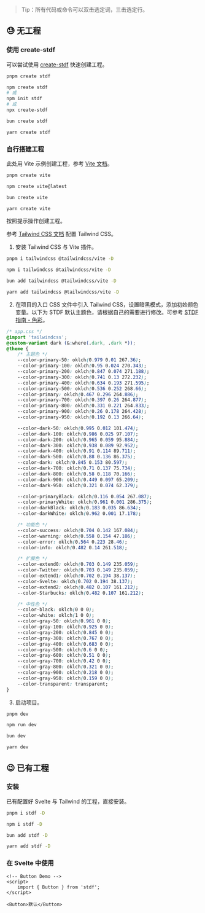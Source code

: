 
> Tip：所有代码或命令可以双击选定词，三击选定行。

## 😓 无工程

### 使用 create-stdf

可以尝试使用 [create-stdf](https://www.npmjs.com/package/create-stdf) 快速创建工程。

<!-- :::code-groups -->
<!-- pnpm -->
```sh
pnpm create stdf
```
<!-- :: -->
<!-- npm -->
```sh
npm create stdf
# 或
npm init stdf
# 或
npx create-stdf
```
<!-- :: -->
<!-- bun -->
```sh
bun create stdf
```
<!-- :: -->
<!-- yarn -->
```sh
yarn create stdf
```
<!-- ::: -->

### 自行搭建工程

此处用 Vite 示例创建工程，参考 [Vite 文档](https://cn.vitejs.dev/guide/#scaffolding-your-first-vite-project)。

<!-- :::code-groups -->
<!-- pnpm -->
```sh
pnpm create vite
```
<!-- :: -->
<!-- npm -->
```sh
npm create vite@latest
```
<!-- :: -->
<!-- bun -->
```sh
bun create vite
```
<!-- :: -->
<!-- yarn -->
```sh
yarn create vite
```
<!-- ::: -->

按照提示操作创建工程。

参考 [Tailwind CSS 文档](https://tailwindcss.com/docs/guides/vite#svelte) 配置 Tailwind CSS。

1. 安装 Tailwind CSS 与 Vite 插件。

<!-- :::code-groups -->
<!-- pnpm -->
```sh
pnpm i tailwindcss @tailwindcss/vite -D
```
<!-- :: -->
<!-- npm -->
```sh
npm i tailwindcss @tailwindcss/vite -D
```
<!-- :: -->
<!-- bun -->
```sh
bun add tailwindcss @tailwindcss/vite -D
```
<!-- :: -->
<!-- yarn -->
```sh
yarn add tailwindcss @tailwindcss/vite -D
```
<!-- ::: -->

2. 在项目的入口 CSS 文件中引入 Tailwind CSS，设置暗黑模式，添加初始颜色变量。以下为 STDF 默认主题色，请根据自己的需要进行修改。可参考 [STDF 指南 - 色彩](/guide/color)。

```css
/* app.css */
@import 'tailwindcss';
@custom-variant dark (&:where(.dark, .dark *));
@theme {
	/* 主题色 */
	--color-primary-50: oklch(0.979 0.01 267.36);
	--color-primary-100: oklch(0.95 0.024 270.343);
	--color-primary-200: oklch(0.847 0.074 271.188);
	--color-primary-300: oklch(0.741 0.13 272.232);
	--color-primary-400: oklch(0.634 0.193 271.595);
	--color-primary-500: oklch(0.536 0.252 268.66);
	--color-primary: oklch(0.467 0.296 264.886);
	--color-primary-700: oklch(0.397 0.26 264.877);
	--color-primary-800: oklch(0.331 0.221 264.833);
	--color-primary-900: oklch(0.26 0.178 264.428);
	--color-primary-950: oklch(0.192 0.13 266.64);

	--color-dark-50: oklch(0.995 0.012 101.474);
	--color-dark-100: oklch(0.986 0.025 97.107);
	--color-dark-200: oklch(0.965 0.059 95.884);
	--color-dark-300: oklch(0.938 0.089 92.952);
	--color-dark-400: oklch(0.91 0.114 89.711);
	--color-dark-500: oklch(0.88 0.136 86.375);
	--color-dark: oklch(0.845 0.153 80.597);
	--color-dark-700: oklch(0.71 0.137 75.734);
	--color-dark-800: oklch(0.58 0.118 70.166);
	--color-dark-900: oklch(0.449 0.097 65.209);
	--color-dark-950: oklch(0.321 0.074 62.379);

	--color-primaryBlack: oklch(0.116 0.054 267.087);
	--color-primaryWhite: oklch(0.961 0.001 286.375);
	--color-darkBlack: oklch(0.183 0.035 86.634);
	--color-darkWhite: oklch(0.962 0.001 17.178);

	/* 功能色 */
	--color-success: oklch(0.704 0.142 167.084);
	--color-warning: oklch(0.558 0.154 47.186);
	--color-error: oklch(0.564 0.223 28.46);
	--color-info: oklch(0.482 0.14 261.518);

	/* 扩展色 */
	--color-extend0: oklch(0.703 0.149 235.059);
	--color-Twitter: oklch(0.703 0.149 235.059);
	--color-extend1: oklch(0.702 0.194 38.137);
	--color-Svelte: oklch(0.702 0.194 38.137);
	--color-extend2: oklch(0.482 0.107 161.212);
	--color-Starbucks: oklch(0.482 0.107 161.212);

	/* 中性色 */
	--color-black: oklch(0 0 0);
	--color-white: oklch(1 0 0);
	--color-gray-50: oklch(0.961 0 0);
	--color-gray-100: oklch(0.925 0 0);
	--color-gray-200: oklch(0.845 0 0);
	--color-gray-300: oklch(0.767 0 0);
	--color-gray-400: oklch(0.683 0 0);
	--color-gray-500: oklch(0.6 0 0);
	--color-gray-600: oklch(0.51 0 0);
	--color-gray-700: oklch(0.42 0 0);
	--color-gray-800: oklch(0.321 0 0);
	--color-gray-900: oklch(0.218 0 0);
	--color-gray-950: oklch(0.159 0 0);
	--color-transparent: transparent;
}
```

3. 启动项目。

<!-- :::code-groups -->
<!-- pnpm -->
```sh
pnpm dev
```
<!-- :: -->
<!-- npm -->
```sh
npm run dev
```
<!-- :: -->
<!-- bun -->
```sh
bun dev
```
<!-- :: -->
<!-- yarn -->
```sh
yarn dev
```
<!-- ::: -->

## 😉 已有工程

### 安装

已有配置好 Svelte 与 Tailwind 的工程，直接安装。

<!-- :::code-groups -->
<!-- pnpm -->
```sh
pnpm i stdf -D
```
<!-- :: -->
<!-- npm -->
```sh
npm i stdf -D
```
<!-- :: -->
<!-- bun -->
```sh
bun add stdf -D
```
<!-- :: -->
<!-- yarn -->
```sh
yarn add stdf -D
```
<!-- ::: -->

### 在 Svelte 中使用

```svelte
<!-- Button Demo -->
<script>
	import { Button } from 'stdf';
</script>

<Button>默认</Button>
```
